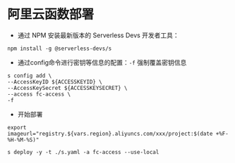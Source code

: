 # 阿里云函数部署

- 通过 NPM 安装最新版本的 Serverless Devs 开发者工具：

```shell
npm install -g @serverless-devs/s
```

- 通过config命令进行密钥等信息的配置：`-f` 强制覆盖密钥信息

```shell
s config add \
--AccessKeyID ${ACCESSKEYID} \
--AccessKeySecret ${ACCESSKEYSECRET} \
--access fc-access \
-f
```

- 开始部署

```shell script
export imageurl="registry.${vars.region}.aliyuncs.com/xxx/project:$(date +%F-%H-%M-%S)"

s deploy -y -t ./s.yaml -a fc-access --use-local
```


